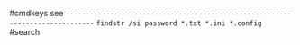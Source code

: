 #cmdkeys see
`-----------------------------------------------------------------------------`
`findstr /si password *.txt *.ini *.config` #search 
